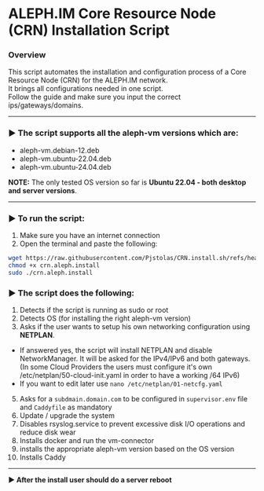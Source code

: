 # ALEPH.IM Core Resource Node (CRN) Installation Script
### Overview
This script automates the installation and configuration process of a Core Resource Node (CRN) for the ALEPH.IM network.<br>
It brings all configurations needed in one script.<br>
Follow the guide and make sure you input the correct ips/gateways/domains.


-------------------------------------------------------------------------------------------------------------


### ► The script supports all the aleph-vm versions which are:
  - aleph-vm.debian-12.deb
  - aleph-vm.ubuntu-22.04.deb
  - aleph-vm.ubuntu-24.04.deb
    
**NOTE:** The only tested OS version so far is **Ubuntu 22.04 - both desktop and server versions**.

_____________________________

### ► To run the script:
  1) Make sure you have an internet connection
  2) Open the terminal and paste the following:
 ```bash
 wget https://raw.githubusercontent.com/Pjstolas/CRN.install.sh/refs/heads/main/crn.aleph.install 
 chmod +x crn.aleph.install 
 sudo ./crn.aleph.install 
 ```
    

### ► The script does the following:
  1) Detects if the script is running as sudo or root
  2) Detects OS (for installing the right aleph-vm version)
  3) Asks if the user wants to setup his own networking configuration using **NETPLAN**.<br>
  - If answered yes, the script will install NETPLAN and disable NetworkManager. It will be asked for the IPv4/IPv6 and both gateways. (In some Cloud Providers the users must configure it's own /etc/netplan/50-cloud-init.yaml in order to have a working /64 IPv6)
  - If you want to edit later use `nano /etc/netplan/01-netcfg.yaml`  
  5) Asks for a `subdmain.domain.com` to be configured in `supervisor.env` file and `Caddyfile` as mandatory
  6) Update / upgrade the system
  7) Disables rsyslog.service to prevent excessive disk I/O operations and reduce disk wear
  8) Installs docker and run the vm-connector
  9) installs the appropriate aleph-vm version based on the OS version
  10) Installs Caddy

-------------------------------------------------------------------------------------------------------------

**► After the install user should do a server reboot**
